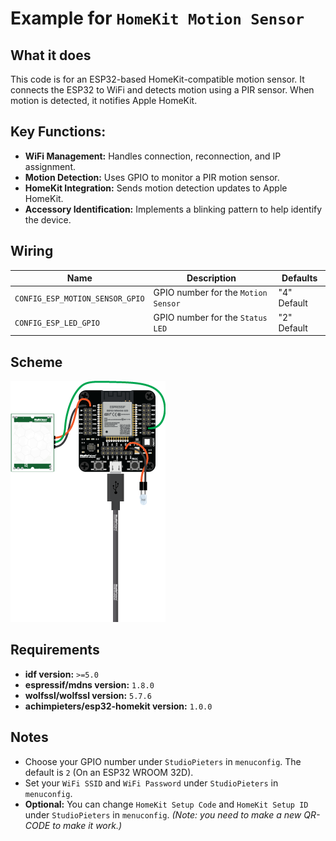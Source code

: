 # Example for `HomeKit Motion Sensor`

## What it does

This code is for an ESP32-based HomeKit-compatible motion sensor. It connects the ESP32 to WiFi and detects motion using a PIR sensor. When motion is detected, it notifies Apple HomeKit.

## Key Functions:
- **WiFi Management:** Handles connection, reconnection, and IP assignment.
- **Motion Detection:** Uses GPIO to monitor a PIR motion sensor.
- **HomeKit Integration:** Sends motion detection updates to Apple HomeKit.
- **Accessory Identification:** Implements a blinking pattern to help identify the device.

## Wiring

| Name | Description | Defaults |
|------|-------------|----------|
| `CONFIG_ESP_MOTION_SENSOR_GPIO` | GPIO number for the `Motion Sensor` | "4" Default |
| `CONFIG_ESP_LED_GPIO` | GPIO number for the `Status LED` | "2" Default |

## Scheme

![HomeKit LED](https://raw.githubusercontent.com/AchimPieters/esp32-homekit-demo/refs/heads/main/examples/motion_sensor/scheme.png)

## Requirements

- **idf version:** `>=5.0`
- **espressif/mdns version:** `1.8.0`
- **wolfssl/wolfssl version:** `5.7.6`
- **achimpieters/esp32-homekit version:** `1.0.0`

## Notes

- Choose your GPIO number under `StudioPieters` in `menuconfig`. The default is `2` (On an ESP32 WROOM 32D).
- Set your `WiFi SSID` and `WiFi Password` under `StudioPieters` in `menuconfig`.
- **Optional:** You can change `HomeKit Setup Code` and `HomeKit Setup ID` under `StudioPieters` in `menuconfig`. _(Note: you need to make a new QR-CODE to make it work.)_

